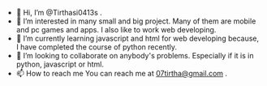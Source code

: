 - 👋 Hi, I’m @Tirthasi0413s .
- 👀 I’m interested in many small and big project. Many of them are mobile and pc games and apps. I also like to work web developing.
- 🌱 I’m currently learning javascript and html for web developing because, I have completed the course of python recently.
- 💞️ I’m looking to collaborate on anybody's problems. Especially if it is in python, javascript or html. 
- 📫 How to reach me You can reach me at 07tirtha@gmail.com .

<!---
Tirthasi0413s/Tirthasi0413s is a ✨ special ✨ repository because its `README.md` (this file) appears on your GitHub profile.
You can click the Preview link to take a look at your changes.
--->
